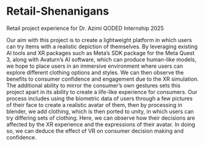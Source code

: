 # Retail-Shenanigans
Retail project experience for Dr. Azimi
QODED Internship 2025

Our aim with this project is to create a lightweight platform in which users can try items with a realistic depiction of themselves. By leveraging existing AI tools and XR packages such as Meta’s SDK package for the Meta Quest 3, along with Avaturn’s AI software, which can produce human-like models, we hope to place users in an immersive environment where users can explore different clothing options and styles. We can then observe the benefits to consumer confidence and engagement due to the XR simulation. The additional ability to mirror the consumer’s own gestures sets this project apart in its ability to create a life-like experience for consumers. Our process includes using the biometric data of users through a few pictures of their face to create a realistic avatar of them, then by processing in blender, we add clothing, which is then ported to unity, in which users can try differing sets of clothing. Here, we can observe how their decisions are affected by the XR experience and the expressions of their avatar. In doing so, we can deduce the effect of VR on consumer decision making and confidence. 
